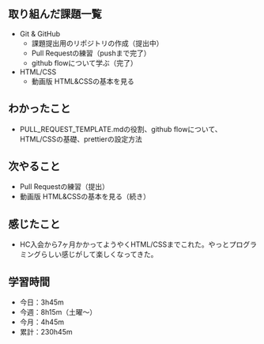  ## 取り組んだ課題一覧
- Git & GitHub
    -  課題提出用のリポジトリの作成（提出中）
    - Pull Requestの練習（pushまで完了）
    - github flowについて学ぶ（完了）
- HTML/CSS
    - 動画版 HTML&CSSの基本を見る 
## わかったこと
- PULL_REQUEST_TEMPLATE.mdの役割、github flowについて、HTML/CSSの基礎、prettierの設定方法
## 次やること
- Pull Requestの練習（提出）
- 動画版 HTML&CSSの基本を見る（続き）
## 感じたこと
- HC入会から7ヶ月かかってようやくHTML/CSSまでこれた。やっとプログラミングらしい感じがして楽しくなってきた。   
## 学習時間
- 今日：3h45m
- 今週：8h15m（土曜〜）
- 今月：4h45m
- 累計：230h45m